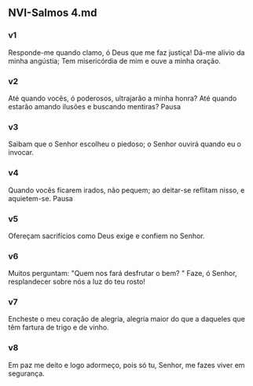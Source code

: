 ## NVI-Salmos 4.md
### v1
 Responde-me quando clamo, ó Deus que me faz justiça! Dá-me alívio da minha angústia; Tem misericórdia de mim e ouve a minha oração.
### v2
 Até quando vocês, ó poderosos, ultrajarão a minha honra? Até quando estarão amando ilusões e buscando mentiras? Pausa
### v3
 Saibam que o Senhor escolheu o piedoso; o Senhor ouvirá quando eu o invocar.
### v4
 Quando vocês ficarem irados, não pequem; ao deitar-se reflitam nisso, e aquietem-se. Pausa
### v5
 Ofereçam sacrifícios como Deus exige e confiem no Senhor.
### v6
 Muitos perguntam: "Quem nos fará desfrutar o bem? " Faze, ó Senhor, resplandecer sobre nós a luz do teu rosto!
### v7
 Encheste o meu coração de alegria, alegria maior do que a daqueles que têm fartura de trigo e de vinho.
### v8
 Em paz me deito e logo adormeço, pois só tu, Senhor, me fazes viver em segurança.
